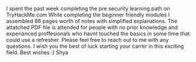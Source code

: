 I spent the past week completing the pre security learning path on TryHackMe.com
While completing the beginner friendly modules I assembled 88 pages worth of notes with simplified explanations.
The attatched PDF file is attended for people with no prior knowledge and experianced proffesionals who havnt touched the basics in some time that could use a refresher.
Please feel free to reach out to me with any questions.
I wish you the best of luck starting your carrer in this exciting field.
Best wishes :)
Shya 
